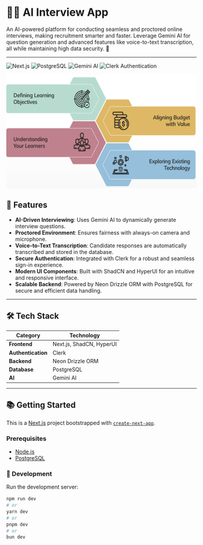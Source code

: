 # 🧑‍💻 AI Interview App  

An AI-powered platform for conducting seamless and proctored online interviews, making recruitment smarter and faster. Leverage Gemini AI for question generation and advanced features like voice-to-text transcription, all while maintaining high data security. 🚀

---
![Next.js](https://img.shields.io/badge/Next.js-12.0.0-blue.svg)
![PostgreSQL](https://img.shields.io/badge/PostgreSQL-14.0-green.svg)
![Gemini AI](https://img.shields.io/badge/Gemini%20AI-Integrated-orange.svg)
![Clerk Authentication](https://img.shields.io/badge/Authentication-Clerk-brightgreen.svg)

<div align="center">
  <img height="300" src="https://github.com/wrk16/AI-LMS-App/blob/main/Screenshot%202024-12-10%20165528.png"  />
</div>

## 🌟 Features  

- **AI-Driven Interviewing**: Uses Gemini AI to dynamically generate interview questions.  
- **Proctored Environment**: Ensures fairness with always-on camera and microphone.  
- **Voice-to-Text Transcription**: Candidate responses are automatically transcribed and stored in the database.  
- **Secure Authentication**: Integrated with Clerk for a robust and seamless sign-in experience.  
- **Modern UI Components**: Built with ShadCN and HyperUI for an intuitive and responsive interface.  
- **Scalable Backend**: Powered by Neon Drizzle ORM with PostgreSQL for secure and efficient data handling.  

---

## 🛠️ Tech Stack  

| **Category**          | **Technology**          |  
|------------------------|-------------------------|  
| **Frontend**          | Next.js, ShadCN, HyperUI |  
| **Authentication**    | Clerk                  |  
| **Backend**           | Neon Drizzle ORM       |  
| **Database**          | PostgreSQL             |  
| **AI**                | Gemini AI              |  

---

## 📚 Getting Started  

This is a [Next.js](https://nextjs.org) project bootstrapped with [`create-next-app`](https://github.com/vercel/next.js/tree/canary/packages/create-next-app).  

### Prerequisites  

- [Node.js](https://nodejs.org/en/)  
- [PostgreSQL](https://www.postgresql.org/)  

### 🚀 Development  

Run the development server:  

```bash  
npm run dev  
# or  
yarn dev  
# or  
pnpm dev  
# or  
bun dev  
